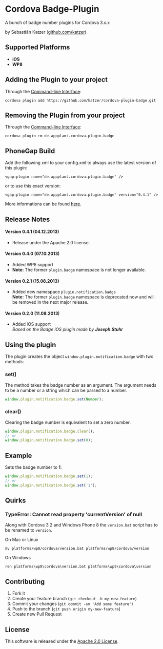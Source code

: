 Cordova Badge-Plugin
====================

A bunch of badge number plugins for Cordova 3.x.x

by Sebastián Katzer ([github.com/katzer](https://github.com/katzer))

## Supported Platforms
- **iOS**
- **WP8**

## Adding the Plugin to your project
Through the [Command-line Interface](http://cordova.apache.org/docs/en/3.0.0/guide_cli_index.md.html#The%20Command-line%20Interface):
```
cordova plugin add https://github.com/katzer/cordova-plugin-badge.git
```

## Removing the Plugin from your project
Through the [Command-line Interface](http://cordova.apache.org/docs/en/3.0.0/guide_cli_index.md.html#The%20Command-line%20Interface):
```
cordova plugin rm de.appplant.cordova.plugin.badge
```

## PhoneGap Build
Add the following xml to your config.xml to always use the latest version of this plugin:
```
<gap:plugin name="de.appplant.cordova.plugin.badge" />
```
or to use this exact version: 
```
<gap:plugin name="de.appplant.cordova.plugin.badge" version="0.4.1" />
```
More informations can be found [here](https://build.phonegap.com/plugins/330).

## Release Notes
#### Version 0.4.1 (04.12.2013)
- Release under the Apache 2.0 license.

#### Version 0.4.0 (07.10.2013)
- Added WP8 support
- **Note:** The former `plugin.badge` namespace is not longer available.

#### Version 0.2.1 (15.08.2013)
- Added new namespace `plugin.notification.badge`<br>
  **Note:** The former `plugin.badge` namespace is deprecated now and will be removed in the next major release.

#### Version 0.2.0 (11.08.2013)
- Added iOS support<br>
  *Based on the Badge iOS plugin made by* ***Joseph Stuhr***

## Using the plugin
The plugin creates the object ```window.plugin.notification.badge``` with two methods:

### set()
The method takes the badge number as an argument. The argument needs to be a number or a string which can be parsed to a number.
```javascript
window.plugin.notification.badge.set(Number);
```

### clear()
Clearing the badge number is equivalent to set a zero number.
```javascript
window.plugin.notification.badge.clear();
// or
window.plugin.notification.badge.set(0);
```

##  Example
Sets the badge number to **1**:
```javascript
window.plugin.notification.badge.set(1);
// or
window.plugin.notification.badge.set('1');
```

## Quirks
### TypeError: Cannot read property 'currentVersion' of null
Along with Cordova 3.2 and Windows Phone 8 the `version.bat` script has to be renamed to `version`.

On Mac or Linux
```
mv platforms/wp8/cordova/version.bat platforms/wp8/cordova/version
```
On Windows
```
ren platforms\wp8\cordova\version.bat platforms\wp8\cordova\version
```

## Contributing

1. Fork it
2. Create your feature branch (`git checkout -b my-new-feature`)
3. Commit your changes (`git commit -am 'Add some feature'`)
4. Push to the branch (`git push origin my-new-feature`)
5. Create new Pull Request

## License

This software is released under the [Apache 2.0 License](http://opensource.org/licenses/Apache-2.0).
